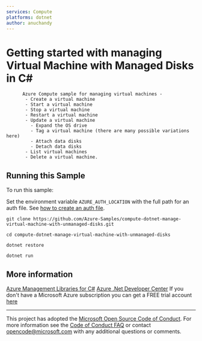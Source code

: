 ```yaml
---
services: Compute
platforms: dotnet
author: anuchandy
---
```


# Getting started with managing Virtual Machine with Managed Disks in C# #

          Azure Compute sample for managing virtual machines -
           - Create a virtual machine
           - Start a virtual machine
           - Stop a virtual machine
           - Restart a virtual machine
           - Update a virtual machine
             - Expand the OS drive
             - Tag a virtual machine (there are many possible variations here)
             - Attach data disks
             - Detach data disks
           - List virtual machines
           - Delete a virtual machine.


## Running this Sample ##

To run this sample:

Set the environment variable `AZURE_AUTH_LOCATION` with the full path for an auth file. See [how to create an auth file](https://github.com/Azure/azure-libraries-for-java/blob/master/AUTH.md).

    git clone https://github.com/Azure-Samples/compute-dotnet-manage-virtual-machine-with-unmanaged-disks.git

    cd compute-dotnet-manage-virtual-machine-with-unmanaged-disks

    dotnet restore

    dotnet run

## More information ##

[Azure Management Libraries for C#](https://github.com/Azure/azure-sdk-for-net/tree/Fluent)
[Azure .Net Developer Center](https://azure.microsoft.com/en-us/develop/net/)
If you don't have a Microsoft Azure subscription you can get a FREE trial account [here](http://go.microsoft.com/fwlink/?LinkId=330212)

---

This project has adopted the [Microsoft Open Source Code of Conduct](https://opensource.microsoft.com/codeofconduct/). For more information see the [Code of Conduct FAQ](https://opensource.microsoft.com/codeofconduct/faq/) or contact [opencode@microsoft.com](mailto:opencode@microsoft.com) with any additional questions or comments.